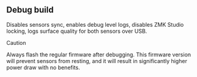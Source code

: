 ## Debug build

Disables sensors sync, enables debug level logs, disables ZMK Studio locking, logs surface quality for both sensors over USB.

> [!CAUTION]
> Always flash the regular firmware after debugging.
> This firmware version will prevent sensors from resting,
> and it will result in significantly higher power draw with no benefits.